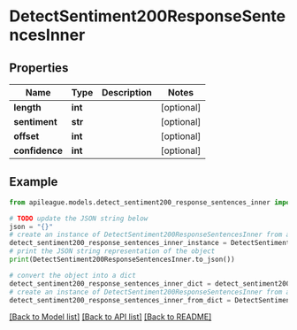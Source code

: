 # DetectSentiment200ResponseSentencesInner


## Properties

Name | Type | Description | Notes
------------ | ------------- | ------------- | -------------
**length** | **int** |  | [optional] 
**sentiment** | **str** |  | [optional] 
**offset** | **int** |  | [optional] 
**confidence** | **int** |  | [optional] 

## Example

```python
from apileague.models.detect_sentiment200_response_sentences_inner import DetectSentiment200ResponseSentencesInner

# TODO update the JSON string below
json = "{}"
# create an instance of DetectSentiment200ResponseSentencesInner from a JSON string
detect_sentiment200_response_sentences_inner_instance = DetectSentiment200ResponseSentencesInner.from_json(json)
# print the JSON string representation of the object
print(DetectSentiment200ResponseSentencesInner.to_json())

# convert the object into a dict
detect_sentiment200_response_sentences_inner_dict = detect_sentiment200_response_sentences_inner_instance.to_dict()
# create an instance of DetectSentiment200ResponseSentencesInner from a dict
detect_sentiment200_response_sentences_inner_from_dict = DetectSentiment200ResponseSentencesInner.from_dict(detect_sentiment200_response_sentences_inner_dict)
```
[[Back to Model list]](../README.md#documentation-for-models) [[Back to API list]](../README.md#documentation-for-api-endpoints) [[Back to README]](../README.md)


